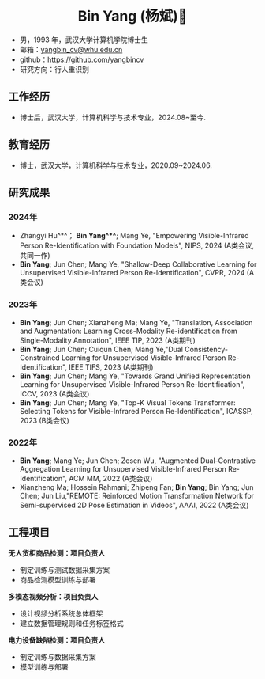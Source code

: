 
 <center>
     <h1>Bin Yang (杨斌)👋</h1>
 </center>


 - 男，1993 年，武汉大学计算机学院博士生
 - 邮箱：yangbin_cv@whu.edu.cn
 - github：https://github.com/yangbincv
 - 研究方向：行人重识别
## 工作经历
- 博士后，武汉大学，计算机科学与技术专业，2024.08~至今.
## 教育经历

- 博士，武汉大学，计算机科学与技术专业，2020.09~2024.06.

## 研究成果
### 2024年
- Zhangyi Hu^\*^； **Bin Yang^\*^**;  Mang Ye, "Empowering Visible-Infrared Person Re-Identification with Foundation Models", NIPS, 2024 (A类会议,共同一作)
- **Bin Yang**; Jun Chen; Mang Ye, "Shallow-Deep Collaborative Learning for Unsupervised Visible-Infrared Person Re-Identification", CVPR, 2024 (A类会议)
### 2023年
- **Bin Yang**; Jun Chen; Xianzheng Ma; Mang Ye, "Translation, Association and Augmentation: Learning Cross-Modality Re-identification from Single-Modality Annotation", IEEE TIP, 2023 (A类期刊) 
- **Bin Yang**; Jun Chen; Cuiqun Chen; Mang Ye,"Dual Consistency-Constrained Learning for Unsupervised Visible-Infrared Person Re-Identification", IEEE TIFS, 2023 (A类期刊)
- **Bin Yang**; Jun Chen; Mang Ye, "Towards Grand Unified Representation Learning for Unsupervised Visible-Infrared Person Re-Identification", ICCV, 2023 (A类会议)
- **Bin Yang**; Jun Chen; Mang Ye, "Top-K Visual Tokens Transformer: Selecting Tokens for Visible-Infrared Person Re-Identification", ICASSP, 2023 (B类会议)
### 2022年
- **Bin Yang**; Mang Ye; Jun Chen; Zesen Wu, "Augmented Dual-Contrastive Aggregation Learning for Unsupervised Visible-Infrared Person Re-Identification", ACM MM, 2022 (A类会议)
- Xianzheng Ma; Hossein Rahmani; Zhipeng Fan; **Bin Yang**; Bin Yang; Jun Chen; Jun Liu,"REMOTE: Reinforced Motion Transformation Network for Semi-supervised 2D Pose Estimation in Videos", AAAI, 2022 (A类会议)


## 工程项目

**无人货柜商品检测：项目负责人**
- 制定训练与测试数据采集方案
- 商品检测模型训练与部署
  
**多模态视频分析：项目负责人**
- 设计视频分析系统总体框架
- 建立数据管理规则和任务标签格式
  
**电力设备缺陷检测：项目负责人**
- 制定训练与数据采集方案
- 模型训练与部署


